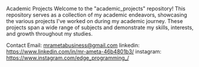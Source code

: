Academic Projects
Welcome to the "academic_projects" repository! This repository serves as a collection of my academic endeavors, showcasing the various projects I've worked on during my academic journey. These projects span a wide range of subjects and demonstrate my skills, interests, and growth throughout my studies.



Contact
Email: mrametabusiness@gmail.com
linkedin: https://www.linkedin.com/in/mr-ameta-46b4801b3/
instagram: https://www.instagram.com/edge_programming_/
